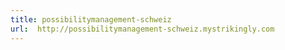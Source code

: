 ```yaml
---
title: possibilitymanagement-schweiz
url:  http://possibilitymanagement-schweiz.mystrikingly.com
---
```

